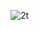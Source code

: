 ![2t](https://user-images.githubusercontent.com/62179996/115876072-82510f00-a463-11eb-8b01-bb3c8457cdd7.jpg)
